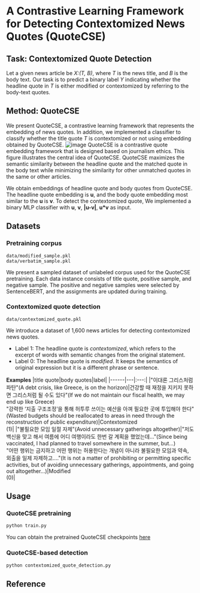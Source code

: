 # A Contrastive Learning Framework for Detecting Contextomized News Quotes (QuoteCSE)

## Task: Contextomized Quote Detection
Let a given news article be *X:(T, B)*, where *T* is the news title, and *B* is the body text. Our task is to predict a binary label *Y* indicating whether the headline quote in *T* is either modified or contextomized by referring to the body-text quotes.

## Method: QuoteCSE

We present QuoteCSE, a contrastive learning framework that represents the embedding of news quotes. In addition, we implemented a classifier to classify whether the title quote *T* is contextomized or not using embedding obtained by QuoteCSE. 
![image](https://user-images.githubusercontent.com/80903024/217503832-ef78155c-f4bc-4b51-bcee-5a32e02ddf60.png)
QuoteCSE is a contrastive quote embedding framework that is designed based on journalism ethics. This figure illustrates the central idea of QuoteCSE. QuoteCSE maximizes the semantic similarity between the headline quote and the matched quote in the body text while minimizing the similarity for other unmatched quotes in the same or other articles.

We obtain embeddings of headline quote and body quotes from QuoteCSE. The headline quote embedding is **u**, and the body quote embedding most similar to the **u** is **v**. To detect the contextomized quote, We implemented a binary MLP classifier with **u**, **v**, **|u-v|**, **u*v** as input.


## Datasets

### Pretraining corpus
```
data/modified_sample.pkl
data/verbatim_sample.pkl
```
We present a sampled dataset of unlabeled corpus used for the QuoteCSE pretraining. Each data instance consists of title quote, positive sample, and negative sample. The positive and negative samples were selected by SentenceBERT, and the assignments are updated during training.

### Contextomized quote detection
```
data/contextomized_quote.pkl
```
We introduce a dataset of 1,600 news articles for detecting contextomized news quotes.
- Label 1: The headline quote is *contextomized*, which refers to the excerpt of words with semantic changes from the original statement.
- Label 0: The headline quote is *modified*. It keeps the semantics of original expression but it is a different phrase or sentence.

**Examples**
|title quote|body quotes|label|
|------|---|:---:|
|"이대론 그리스처럼 파탄"(A debt crisis, like Greece, is on the horizon)|건강할 때 재정을 지키지 못하면 그리스처럼 될 수도 있다"(If we do not maintain our fiscal health, we may end up like Greece) <br/> "강력한 ‘지출 구조조정’을 통해 허투루 쓰이는 예산을 아껴 필요한 곳에 투입해야 한다"(Wasted budgets should be reallocated to areas in need through the reconstruction of public expenditure)|Contextomized <br/> (1)|
|"불필요한 모임 일절 자제"(Avoid unnecessary gatherings altogether)|"저도 백신을 맞고 해서 여름에 어디 여행이라도 한번 갈 계획을 했었는데..."(Since being vaccinated, I had planned to travel somewhere in the summer, but...) <br/> "어떤 행위는 금지하고 어떤 행위는 허용한다는 개념이 아니라 불필요한 모임과 약속, 외출을 일제 자제하고…."(It is not a matter of prohibiting or permitting specific activities, but of avoiding unnecessary gatherings, appointments, and going out altogether...)|Modified <br/> (0)|


## Usage

### QuoteCSE pretraining
```python
python train.py 
```
You can obtain the pretrained QuoteCSE checkpoints [here](https://drive.google.com/drive/folders/1F-e4JXWI_EXpybJ86SfclCg9SV-mci1N?usp=sharing)

### QuoteCSE-based detection
```python
python contextomized_quote_detection.py 
```

## Reference

